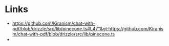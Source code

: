 # Links

- <https://github.com/Kiranism/chat-with-pdf/blob/drizzle/src/lib/pinecone.ts#L47"&gt;https://github.com/Kiranism/chat-with-pdf/blob/drizzle/src/lib/pinecone.ts>
- 